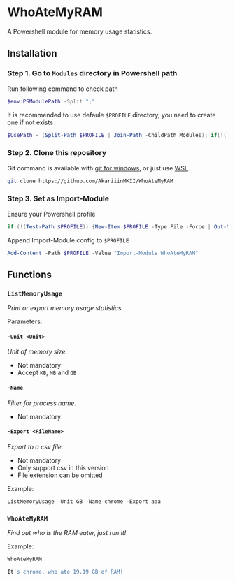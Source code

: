 # WhoAteMyRAM
A Powershell module for memory usage statistics.

## Installation

### Step 1. Go to `Modules` directory in Powershell path

Run following command to check path

```Powershell
$env:PSModulePath -Split ";"
```

It is recommended to use defaule `$PROFILE` directory, you need to create one if not exists

```Powershell
$UsePath = (Split-Path $PROFILE | Join-Path -ChildPath Modules); if(!(Test-Path $UsePath)) {New-Item $UsePath -Type Directory -Force | Out-Null}; Set-Location $UsePath
```

### Step 2. Clone this repository

Git command is available with [git for windows](https://gitforwindows.org/), or just use [WSL](https://docs.microsoft.com/en-us/windows/wsl/install-win10).

```bash
git clone https://github.com/AkariiinMKII/WhoAteMyRAM
```

### Step 3. Set as Import-Module

Ensure your Powershell profile

```Powershell
if (!(Test-Path $PROFILE)) {New-Item $PROFILE -Type File -Force | Out-Null}
```

Append Import-Module config to `$PROFILE`

```Powershell
Add-Content -Path $PROFILE -Value "Import-Module WhoAteMyRAM"
```

## Functions

### `ListMemoryUsage`

_Print or export memory usage statistics._

Parameters:

#### `-Unit <Unit>`

_Unit of memory size._

- Not mandatory
- Accept `KB`, `MB` and `GB`


#### `-Name`

_Filter for process name._

- Not mandatory

#### `-Export <FileName>`

_Export to a csv file._

- Not mandatory
- Only support csv in this version
- File extension can be omitted

Example:
```Powershell
ListMemoryUsage -Unit GB -Name chrome -Export aaa
```

### `WhoAteMyRAM` 

_Find out who is the RAM eater, just run it!_

Example:
```Powershell
WhoAteMyRAM

It's chrome, who ate 19.19 GB of RAM!
```
